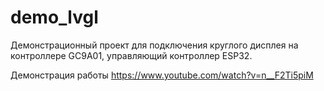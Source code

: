 # demo_lvgl

Демонстрационный проект для подключения круглого дисплея на контроллере GC9A01, управляющий контроллер ESP32.

Демонстрация работы https://www.youtube.com/watch?v=n__F2Ti5piM
